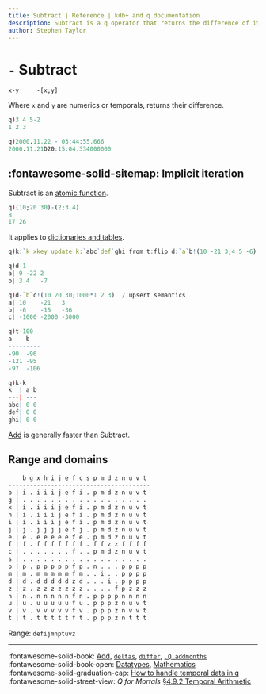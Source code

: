 ```yaml
---
title: Subtract | Reference | kdb+ and q documentation
description: Subtract is a q operator that returns the difference of its arguments for a wide range of datatypes.
author: Stephen Taylor
---
```

# `-` Subtract


```syntax
x-y     -[x;y]
```

Where `x` and `y` are numerics or temporals, returns their 
difference.

```q
q)3 4 5-2
1 2 3

q)2000.11.22 - 03:44:55.666
2000.11.21D20:15:04.334000000
```


## :fontawesome-solid-sitemap: Implicit iteration

Subtract is an [atomic function](../basics/atomic.md).

```q
q)(10;20 30)-(2;3 4)
8
17 26
```

It applies to [dictionaries and tables](../basics/math.md#dictionaries-and-tables).

```q
q)k:`k xkey update k:`abc`def`ghi from t:flip d:`a`b!(10 -21 3;4 5 -6)

q)d-1
a| 9 -22 2
b| 3 4   -7

q)d-`b`c!(10 20 30;1000*1 2 3)  / upsert semantics
a| 10    -21   3
b| -6    -15   -36
c| -1000 -2000 -3000

q)t-100
a    b
---------
-90  -96
-121 -95
-97  -106

q)k-k
k  | a b
---| ---
abc| 0 0
def| 0 0
ghi| 0 0
```

[Add](add.md) is generally faster than Subtract.


## Range and domains

```txt
    b g x h i j e f c s p m d z n u v t
----------------------------------------
b | i . i i i j e f i . p m d z n u v t
g | . . . . . . . . . . . . . . . . . .
x | i . i i i j e f i . p m d z n u v t
h | i . i i i j e f i . p m d z n u v t
i | i . i i i j e f i . p m d z n u v t
j | j . j j j j e f j . p m d z n u v t
e | e . e e e e e f e . p m d z n u v t
f | f . f f f f f f f . f f z z f f f f
c | . . . . . . . f . . p m d z n u v t
s | . . . . . . . . . . . . . . . . . .
p | p . p p p p p f p . n . . . p p p p
m | m . m m m m m f m . . i . . p p p p
d | d . d d d d d z d . . . i . p p p p
z | z . z z z z z z z . . . . f p z z z
n | n . n n n n n f n . p p p p n n n n
u | u . u u u u u f u . p p p z n u v t
v | v . v v v v v f v . p p p z n v v t
t | t . t t t t t f t . p p p z n t t t
```

Range: `defijmnptuvz`


----
:fontawesome-solid-book:
[Add](add.md),
[`deltas`](deltas.md),
[`differ`](differ.md),
[`.Q.addmonths`](dotq.md#qaddmonths)
<br>
:fontawesome-solid-book-open:
[Datatypes](../basics/datatypes.md),
[Mathematics](../basics/math.md)
<br>
:fontawesome-solid-graduation-cap:
[How to handle temporal data in q](../kb/temporal-data.md)
<br>
:fontawesome-solid-street-view:
_Q for Mortals_
[§4.9.2 Temporal Arithmetic](/q4m3/4_Operators/#492-temporal-arithmetic)


